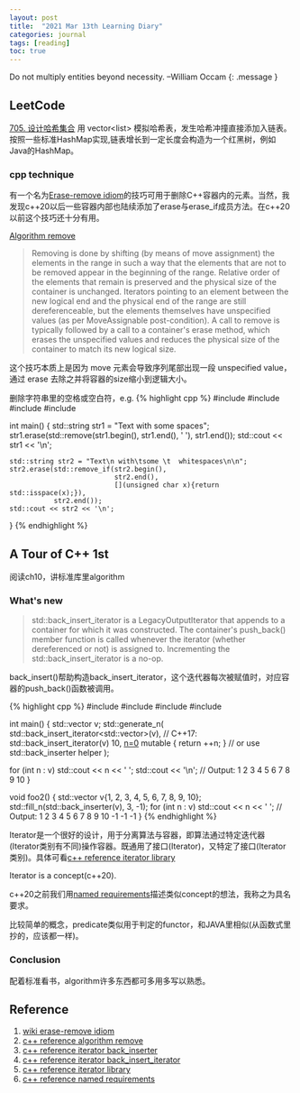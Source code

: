 ```yaml
---
layout: post
title:  "2021 Mar 13th Learning Diary"
categories: journal
tags: [reading]
toc: true
--- 
```

Do not multiply entities beyond necessity.
				–William Occam
{: .message }

## LeetCode
[705. 设计哈希集合](https://leetcode-cn.com/problems/design-hashset/)
用 vector<list<int>> 模拟哈希表，发生哈希冲撞直接添加入链表。按照一些标准HashMap实现,链表增长到一定长度会构造为一个红黑树，例如Java的HashMap。

### cpp technique
有一个名为[Erase-remove idiom]((https://en.wikipedia.org/wiki/Erase%E2%80%93remove_idiom))的技巧可用于删除C++容器内的元素。当然，我发现c++20以后一些容器内部也陆续添加了erase与erase_if成员方法。在c++20以前这个技巧还十分有用。

[Algorithm remove](https://en.cppreference.com/w/cpp/algorithm/remove)
> Removing is done by shifting (by means of move assignment) the elements in the range in such a way that the elements that are not to be removed appear in the beginning of the range. Relative order of the elements that remain is preserved and the physical size of the container is unchanged. Iterators pointing to an element between the new logical end and the physical end of the range are still dereferenceable, but the elements themselves have unspecified values (as per MoveAssignable post-condition). A call to remove is typically followed by a call to a container's erase method, which erases the unspecified values and reduces the physical size of the container to match its new logical size.

这个技巧本质上是因为 move 元素会导致序列尾部出现一段 unspecified value，通过 erase 去除之并将容器的size缩小到逻辑大小。

删除字符串里的空格或空白符，e.g.
{% highlight cpp %}
#include <algorithm>
#include <string>
#include <iostream>
#include <cctype>
 
int main()
{
    std::string str1 = "Text with some   spaces";
    str1.erase(std::remove(str1.begin(), str1.end(), ' '),
               str1.end());
    std::cout << str1 << '\n';
 
    std::string str2 = "Text\n with\tsome \t  whitespaces\n\n";
    str2.erase(std::remove_if(str2.begin(), 
                              str2.end(),
                              [](unsigned char x){return std::isspace(x);}),
               str2.end());
    std::cout << str2 << '\n';
}
{% endhighlight %}

## A Tour of C++ 1st
阅读ch10，讲标准库里algorithm

### What's new

> std::back_insert_iterator is a LegacyOutputIterator that appends to a container for which it was constructed. The container's push_back() member function is called whenever the iterator (whether dereferenced or not) is assigned to. Incrementing the std::back_insert_iterator is a no-op.

back_insert()帮助构造back_insert_iterator，这个迭代器每次被赋值时，对应容器的push_back()函数被调用。

{% highlight cpp %}
#include <iostream>
#include <vector>
#include <algorithm>
#include <iterator>
 
int main()
{
  std::vector<int> v;
  std::generate_n(
    std::back_insert_iterator<std::vector<int>>(v), // C++17: std::back_insert_iterator(v)
    10, [n=0]() mutable { return ++n; }             // or use std::back_inserter helper
  );
 
  for (int n : v)
    std::cout << n << ' ';
  std::cout << '\n';
  // Output: 1 2 3 4 5 6 7 8 9 10
}

void foo2()
{
    std::vector<int> v{1, 2, 3, 4, 5, 6, 7, 8, 9, 10};
    std::fill_n(std::back_inserter(v), 3, -1);
    for (int n : v)
        std::cout << n << ' ';
    // Output: 1 2 3 4 5 6 7 8 9 10 -1 -1 -1
}
{% endhighlight %}

Iterator是一个很好的设计，用于分离算法与容器，即算法通过特定迭代器(Iterator类别有不同)操作容器。既通用了接口(Iterator)，又特定了接口(Iterator类别)。具体可看[c++ reference iterator library](https://en.cppreference.com/w/cpp/iterator)

Iterator is a concept(c++20).

c++20之前我们用[named requirements](https://en.cppreference.com/w/cpp/named_req)描述类似concept的想法，我称之为具名要求。

比较简单的概念，predicate类似用于判定的functor，和JAVA里相似(从函数式里抄的，应该都一样)。

### Conclusion
配着标准看书，algorithm许多东西都可多用多写以熟悉。

## Reference
1. [wiki erase-remove idiom](https://en.wikipedia.org/wiki/Erase%E2%80%93remove_idiom)
2. [c++ reference algorithm remove](https://en.cppreference.com/w/cpp/algorithm/remove)
3. [c++ reference iterator back_inserter](https://en.cppreference.com/w/cpp/iterator/back_inserter)
4. [c++ reference iterator back_insert_iterator](https://en.cppreference.com/w/cpp/iterator/back_insert_iterator)
5. [c++ reference iterator library](https://en.cppreference.com/w/cpp/iterator)
6. [c++ reference named requirements](https://en.cppreference.com/w/cpp/named_req)

